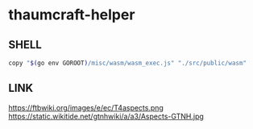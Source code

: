 # thaumcraft-helper

## SHELL

```sh
copy "$(go env GOROOT)/misc/wasm/wasm_exec.js" "./src/public/wasm"
```

## LINK

<https://ftbwiki.org/images/e/ec/T4aspects.png>
<https://static.wikitide.net/gtnhwiki/a/a3/Aspects-GTNH.jpg>

